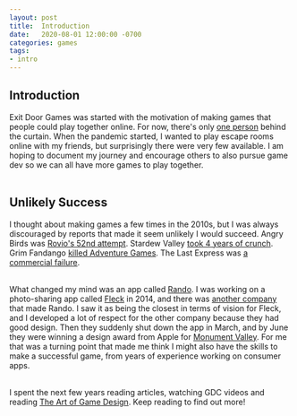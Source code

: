 ```yaml
---
layout: post
title:  Introduction
date:   2020-08-01 12:00:00 -0700
categories: games
tags:
- intro
---
```

Introduction
----

Exit Door Games was started with the motivation of making games that people could play together online. For now, there's only [one person][linkedin] behind the curtain. When the pandemic started, I wanted to play escape rooms online with my friends, but surprisingly there were very few available. I am hoping to document my journey and encourage others to also pursue game dev so we can all have more games to play together.<br><br>

Unlikely Success
---
I thought about making games a few times in the 2010s, but I was always discouraged by reports that made it seem unlikely I would succeed. Angry Birds was [Rovio's 52nd attempt][rovio]. Stardew Valley [took 4 years of crunch][stardew]. Grim Fandango [killed Adventure Games][grim]. The Last Express was [a commercial failure][express].<br><br>
 

What changed my mind was an app called [Rando][rando]. I was working on a photo-sharing app called [Fleck][fleck] in 2014, and there was [another company][ustwo] that made Rando. I saw it as being the closest in terms of vision for Fleck, and I developed a lot of respect for the other company because they had good design. Then they suddenly shut down the app in March, and by June they were winning a design award from Apple for [Monument Valley][valley]. For me that was a turning point that made me think I might also have the skills to make a successful game, from years of experience working on consumer apps.<br><br>

I spent the next few years reading articles, watching GDC videos and reading [The Art of Game Design][art]. Keep reading to find out more!

[linkedin]: https://www.linkedin.com/in/michaelcraigwilson/
[rovio]: https://www.theatlantic.com/technology/archive/2011/03/how-rovio-fought-off-bankruptcy-to-make-angry-birds/72250/
[stardew]: https://www.gamedeveloper.com/business/the-4-years-of-self-imposed-crunch-that-went-into-i-stardew-valley-i-
[grim]: https://www.fandom.com/articles/grim-fandango-20-years-on
[express]: https://www.gamasutra.com/view/feature/3862/the_last_express_revisiting_an_.php
[fleck]: https://www.wired.com/2015/02/photo-sharing-app-can-get-likes-kim-kardashian/
[rando]: https://techcrunch.com/2014/03/22/rip-rando/
[ustwo]: https://ustwo.com/blog/introducing-rando/
[valley]: https://stories.maker.co/monument-valley-an-apple-design-award-winning-game/
[art]: https://amzn.to/3fumJ1U
